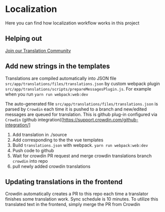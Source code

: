 # Localization
Here you can find how localization workflow works in this project

## Helping out
[Join our Translation Community](https://crowdin.com/project/genular)

## Add new strings in the templates
Translations are compiled automatically into JSON file `src/app/translations/files/translations.json` by custom webpack plugin `src/app/translations/scripts/prepareMessagesPlugin.js`.
For example when you run `yarn run webpack:web:dev`

The auto-generated file `src/app/translations/files/translations.json` is parsed by `Crowdin` each time it is pushed to a branch and new/edited messages are queued for translation.
This is github plug-in configured via `Crowdin` (github integration)[https://support.crowdin.com/github-integration/]

1. Add translation in ./source
2. Add corresponding to the the vue templates
3. Build  `translations.json` with webpack. `yarn run webpack:web:dev`
4. Push code to github
5. Wait for crowdin PR request and merge crowdin translations branch `crowdin` into repo
6. pull newly added crowdin translations

## Updating translations in the frontend
Crowdin automatically creates a PR to this repo each time a translator finishes some translation work. Sync schedule is 10 minutes.
To utilize this translated text in the frontend, simply merge the PR from Crowdin